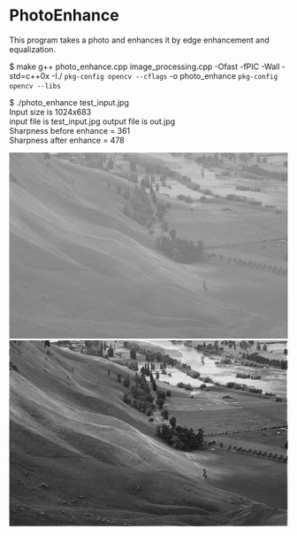 # PhotoEnhance
This program takes a photo and enhances it by edge enhancement and equalization.

$ make
g++ photo_enhance.cpp image_processing.cpp -Ofast -fPIC -Wall -std=c++0x -I./ `pkg-config opencv --cflags`   -o  photo_enhance `pkg-config opencv --libs` 

$ ./photo_enhance test_input.jpg           
Input size is 1024x683          
input file is test_input.jpg output file is out.jpg         
Sharpness before enhance = 361         
Sharpness after  enhance = 478         


![alt text](test_input.jpg)
![alt text](edge_enhance.jpg)
